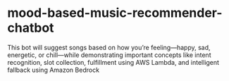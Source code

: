 # mood-based-music-recommender-chatbot
 This bot will suggest songs based on how you’re feeling—happy, sad, energetic, or chill—while demonstrating important concepts like intent recognition, slot collection, fulfillment using AWS Lambda, and intelligent fallback using Amazon Bedrock
